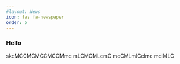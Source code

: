 ```yaml
---
#layout: News
icon: fas fa-newspaper
order: 5
---
```



### Hello 

skcMCCMCMCCMCCMmc
mLCMCMLcmC
mcCMLmlCclmc
mclMLC
